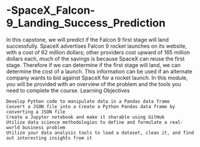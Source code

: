 # -SpaceX_Falcon-9_Landing_Success_Prediction

In this capstone, we will predict if the Falcon 9 first stage will land successfully. SpaceX advertises Falcon 9 rocket launches on its website, with a cost of 62 million dollars; other providers cost upward of 165 million dollars each, much of the savings is because SpaceX can reuse the first stage. Therefore if we can determine if the first stage will land, we can determine the cost of a launch. This information can be used if an alternate company wants to bid against SpaceX for a rocket launch. In this module, you will be provided with an overview of the problem and the tools you need to complete the course.
Learning Objectives

    Develop Python code to manipulate data in a Pandas data frame
    Convert a JSON file into a Create a Python Pandas data frame by converting a JSON file
    Create a Jupyter notebook and make it sharable using GitHub
    Utilize data science methodologies to define and formulate a real-world business problem
    Utilize your data analysis tools to load a dataset, clean it, and find out interesting insights from it
